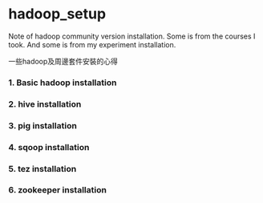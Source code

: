 # hadoop_setup
Note of hadoop community version installation. 
Some is from the courses I took. And some is from my experiment installation.

一些hadoop及周邊套件安裝的心得
### 1. Basic hadoop installation
### 2. hive installation
### 3. pig installation
### 4. sqoop installation
### 5. tez installation
### 6. zookeeper installation